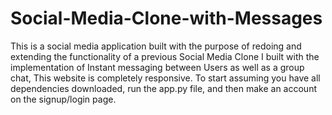 # Social-Media-Clone-with-Messages
This is a social media application built with the purpose of redoing and extending the functionality of a previous Social Media Clone I built with the implementation of Instant messaging between Users as well as a group chat, This website is completely responsive. To start assuming you have all dependencies downloaded, run the app.py file, and then make an account on the signup/login page. 
